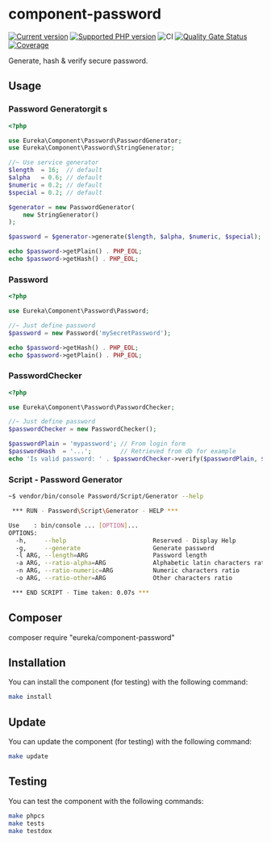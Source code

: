# component-password

[![Current version](https://img.shields.io/packagist/v/eureka/component-password.svg?logo=composer)](https://packagist.org/packages/eureka/component-password)
[![Supported PHP version](https://img.shields.io/static/v1?logo=php&label=PHP&message=7.4%20-%208.2&color=777bb4)](https://packagist.org/packages/eureka/component-password)
![CI](https://github.com/eureka-framework/component-password/workflows/CI/badge.svg)
[![Quality Gate Status](https://sonarcloud.io/api/project_badges/measure?project=eureka-framework_component-password&metric=alert_status)](https://sonarcloud.io/dashboard?id=eureka-framework_component-password)
[![Coverage](https://sonarcloud.io/api/project_badges/measure?project=eureka-framework_component-password&metric=coverage)](https://sonarcloud.io/dashboard?id=eureka-framework_component-password)


Generate, hash & verify secure password.

## Usage

### Password Generatorgit s
```php
<?php

use Eureka\Component\Password\PasswordGenerator;
use Eureka\Component\Password\StringGenerator;

//~ Use service generator
$length  = 16;  // default
$alpha   = 0.6; // default
$numeric = 0.2; // default
$special = 0.2; // default

$generator = new PasswordGenerator(
    new StringGenerator()
);

$password = $generator->generate($length, $alpha, $numeric, $special);

echo $password->getPlain() . PHP_EOL;
echo $password->getHash() . PHP_EOL;
```

### Password

```php
<?php

use Eureka\Component\Password\Password;

//~ Just define password
$password = new Password('mySecretPassword');

echo $password->getHash() . PHP_EOL;
echo $password->getPlain() . PHP_EOL;

```

### PasswordChecker

```php
<?php

use Eureka\Component\Password\PasswordChecker;

//~ Just define password
$passwordChecker = new PasswordChecker();

$passwordPlain = 'mypassword'; // From login form 
$passwordHash  = '...';        // Retrieved from db for example
echo 'Is valid password: ' . $passwordChecker->verify($passwordPlain, $passwordHash) . PHP_EOL;

```

### Script - Password Generator

```bash
~$ vendor/bin/console Password/Script/Generator --help

 *** RUN - Password\Script\Generator - HELP ***

Use    : bin/console ... [OPTION]...
OPTIONS:
  -h,     --help                        Reserved - Display Help
  -g,     --generate                    Generate password
  -l ARG, --length=ARG                  Password length
  -a ARG, --ratio-alpha=ARG             Alphabetic latin characters ratio
  -n ARG, --ratio-numeric=ARG           Numeric characters ratio
  -o ARG, --ratio-other=ARG             Other characters ratio

 *** END SCRIPT - Time taken: 0.07s ***
```
## Composer
composer require "eureka/component-password"

## Installation

You can install the component (for testing) with the following command:
```bash
make install
```

## Update

You can update the component (for testing) with the following command:
```bash
make update
```


## Testing

You can test the component with the following commands:
```bash
make phpcs
make tests
make testdox
```
